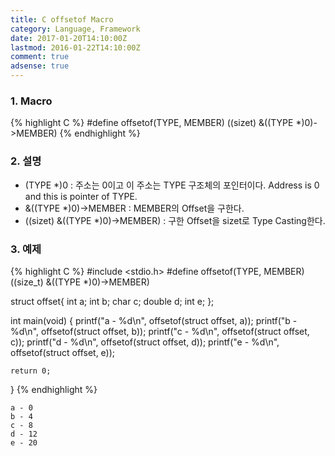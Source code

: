 ```yaml
---
title: C offsetof Macro
category: Language, Framework
date: 2017-01-20T14:10:00Z
lastmod: 2016-01-22T14:10:00Z
comment: true
adsense: true
---
```


### 1. Macro

{% highlight C %}
#define‬ offsetof(TYPE, MEMBER) ((sizet) &((TYPE *)0)->MEMBER)
{% endhighlight %}

### 2. 설명

* (TYPE *)0 : 주소는 0이고 이 주소는 TYPE 구조체의 포인터이다. Address is 0 and this is pointer of TYPE.
* &((TYPE *)0)->MEMBER : MEMBER의 Offset을 구한다.
* ((sizet) &((TYPE *)0)->MEMBER) : 구한 Offset을 sizet로 Type Casting한다.

### 3. 예제

{% highlight C %}
#include <stdio.h>
#define  offsetof(TYPE, MEMBER) ((size_t) &((TYPE *)0)->MEMBER)

struct offset{
    int a;
    int b;
    char c;
    double d;
    int e;
};

int main(void)
{
    printf("a - %d\n", offsetof(struct offset, a));
    printf("b - %d\n", offsetof(struct offset, b));
    printf("c - %d\n", offsetof(struct offset, c));
    printf("d - %d\n", offsetof(struct offset, d));
    printf("e - %d\n", offsetof(struct offset, e));

    return 0;
}
{% endhighlight %}

~~~
a - 0
b - 4
c - 8
d - 12
e - 20
~~~

